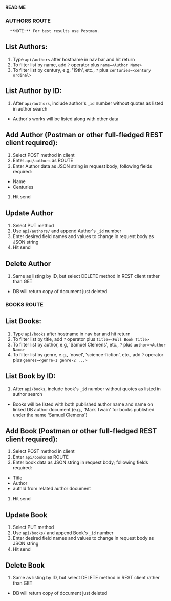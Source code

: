 #### READ ME
### AUTHORS ROUTE 
      **NOTE:** For best results use Postman.

## List Authors:  
1. Type `api/authors` after hostname in nav bar and hit return
1. To filter list by name, add `?` operator plus `name=<Author Name>`
1. To filter list by century, e.g, '19th', etc., `?` plus `centuries=<century ordinal>`

## List Author by ID:  
1. After `api/authors`, include author's `_id` number without quotes as listed in author search
  * Author's works will be listed along with other data

## Add Author (Postman or other full-fledged REST client required):  
1. Select POST method in client
1. Enter `api/authors` as ROUTE
1. Enter Author data as JSON string in request body; following fields required:
  * Name
  * Centuries 
1. Hit send

## Update Author  
1. Select PUT method
1. Use `api/authors/` and append Author's `_id` number
1. Enter desired field names and values to change in request body as JSON string
1. Hit send

## Delete Author  
1. Same as listing by ID, but select DELETE method in REST client rather than GET
  * DB will return copy of document just deleted  


### BOOKS ROUTE 
## List Books:  
1. Type `api/books` after hostname in nav bar and hit return
1. To filter list by title, add `?` operator plus `title=<Full Book Title>`
1. To filter list by author, e.g, 'Samuel Clemens', etc., `?` plus `author=<Author Name>`
1. To filter list by genre, e.g., 'novel', 'science-fiction', etc., add `?` operator plus `genres=<genre-1 genre-2 ...>`

## List Book by ID:  
1. After `api/books`, include book's `_id` number without quotes as listed in author search
  * Books will be listed with both published author name and name on linked DB author document (e.g., 'Mark Twain' for books published under the name 'Samuel Clemens')

## Add Book (Postman or other full-fledged REST client required):  
1. Select POST method in client
1. Enter `api/books` as ROUTE
1. Enter book data as JSON string in request body; following fields required:
  * Title 
  * Author 
  * authId from related author document 
1. Hit send

## Update Book  
1. Select PUT method
1. Use `api/books/` and append Book's `_id` number
1. Enter desired field names and values to change in request body as JSON string
1. Hit send

## Delete Book  
1. Same as listing by ID, but select DELETE method in REST client rather than GET
  * DB will return copy of document just deleted